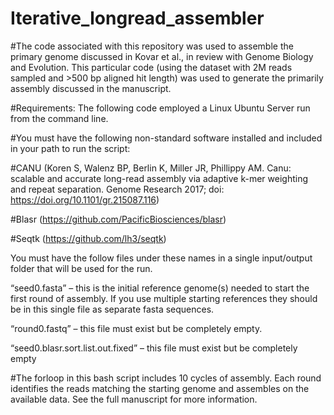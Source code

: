 # Iterative_longread_assembler

#The code associated with this repository was used to assemble the primary genome discussed in Kovar et al., in review with Genome Biology and Evolution.  This particular code (using the dataset with 2M reads sampled and >500 bp aligned hit length) was used to generate the primarily assembly discussed in the manuscript.

#Requirements:  The following code employed a Linux Ubuntu Server run from the command line.  

#You must have the following non-standard software installed and included in your path to run the script:

#CANU (Koren S, Walenz BP, Berlin K, Miller JR, Phillippy AM. Canu: scalable and accurate long-read assembly via adaptive k-mer weighting and repeat separation. Genome Research 2017; doi: https://doi.org/10.1101/gr.215087.116)

#Blasr (https://github.com/PacificBiosciences/blasr)

#Seqtk (https://github.com/lh3/seqtk)

You must have the follow files under these names in a single input/output folder that will be used for the run.

“seed0.fasta” – this is the initial reference genome(s) needed to start the first round of assembly. If you use multiple starting references they should be in this single file as separate fasta sequences.

“round0.fastq” – this file must exist but be completely empty.

“seed0.blasr.sort.list.out.fixed” – this file must exist but be completely empty

#The forloop in this bash script includes 10 cycles of assembly.  Each round identifies the reads matching the starting genome and assembles on the available data.  See the full manuscript for more information.
